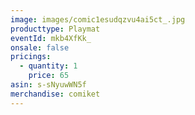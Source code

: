 ```yaml
---
image: images/comic1esudqzvu4ai5ct_.jpg
producttype: Playmat
eventId: mkb4XfKk_
onsale: false
pricings:
  - quantity: 1
    price: 65
asin: s-sNyuwWN5f
merchandise: comiket
---
```

